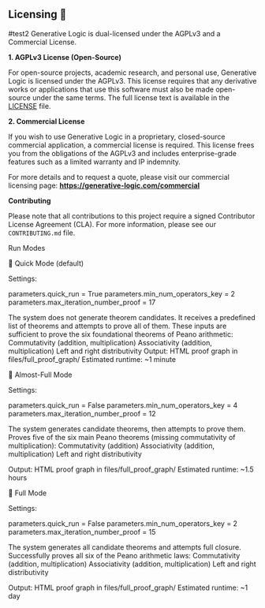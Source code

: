 ## Licensing 📜

#test2
Generative Logic is dual-licensed under the AGPLv3 and a Commercial License.

**1. AGPLv3 License (Open-Source)**

For open-source projects, academic research, and personal use, Generative Logic is licensed under the AGPLv3. 
This license requires that any derivative works or applications that use this software must also be made open-source under the same terms. The full license text is available in the [LICENSE](LICENSE) file.

**2. Commercial License**

If you wish to use Generative Logic in a proprietary, closed-source commercial application, a commercial license is required. This license frees you from the obligations of the AGPLv3 and includes enterprise-grade features such as a limited warranty and IP indemnity.

For more details and to request a quote, please visit our commercial licensing page:
**https://generative-logic.com/commercial**

**Contributing**

Please note that all contributions to this project require a signed Contributor License Agreement (CLA). For more information, please see our `CONTRIBUTING.md` file.


Run Modes

🔹 Quick Mode (default)

Settings:

parameters.quick_run = True
parameters.min_num_operators_key = 2
parameters.max_iteration_number_proof = 17

The system does not generate theorem candidates.
It receives a predefined list of theorems and attempts to prove all of them.
These inputs are sufficient to prove the six foundational theorems of Peano arithmetic:
Commutativity (addition, multiplication)
Associativity (addition, multiplication)
Left and right distributivity
Output: HTML proof graph in files/full_proof_graph/
Estimated runtime: ~1 minute



🔸 Almost-Full Mode

Settings:

parameters.quick_run = False
parameters.min_num_operators_key = 4
parameters.max_iteration_number_proof = 12

The system generates candidate theorems, then attempts to prove them.
Proves five of the six main Peano theorems (missing commutativity of multiplication):
Commutativity (addition)
Associativity (addition, multiplication)
Left and right distributivity

Output: HTML proof graph in files/full_proof_graph/
Estimated runtime: ~1.5 hours



🔸 Full Mode

Settings:

parameters.quick_run = False
parameters.min_num_operators_key = 2
parameters.max_iteration_number_proof = 15

The system generates all candidate theorems and attempts full closure.
Successfully proves all six of the Peano arithmetic laws:
Commutativity (addition, multiplication)
Associativity (addition, multiplication)
Left and right distributivity

Output: HTML proof graph in files/full_proof_graph/
Estimated runtime: ~1 day